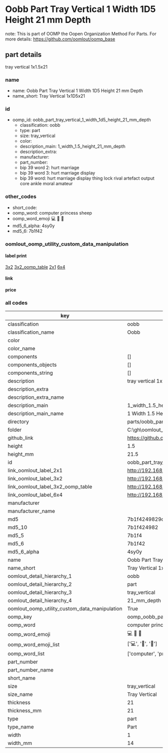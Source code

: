 # Oobb Part Tray Vertical 1 Width 1D5 Height 21 mm Depth  

note: This is part of OOMP the Oopen Organization Method For Parts. For more details: https://github.com/oomlout/oomp_base

##  part details
  



tray vertical 1x1.5x21



### name
* name: Oobb Part Tray Vertical 1 Width 1D5 Height 21 mm Depth
* name_short: Tray Vertical 1x1D5x21 
### id
* oomp_id: oobb_part_tray_vertical_1_width_1d5_height_21_mm_depth
  * classification: oobb
  * type: part
  * size: tray_vertical
  * color: 
  * description_main: 1_width_1.5_height_21_mm_depth
  * description_extra: 
  * manufacturer: 
  * part_number: 
  * bip 39 word 2: hurt marriage
  * bip 39 word 3: hurt marriage display
  * bip 39 word: hurt marriage display thing lock rival artefact output core ankle moral amateur

### other_codes
* short_code: 
* oomp_word: computer princess sheep
* oomp_word_emoji :computer: :princess: :sheep:
* md5_6_alpha: 4sy0y
* md5_6: 7b1f42






### oomlout_oomp_utility_custom_data_manipulation
#### label print
[3x2](http://192.168.1.245:1112/?label=oomp%204sy0y)
[3x2_oomp_table](http://192.168.1.108:1112/?label=oomp%204sy0y)
[2x1](http://192.168.1.242:1112/?label=oomp%204sy0y)
[6x4](http://192.168.1.55:1112/?label=oomp%204sy0y)    

#### link

                              

#### price







### all codes 
| key | value |  
| --- | --- |  
| classification | oobb |  
| classification_name | Oobb |  
| color |  |  
| color_name |  |  
| components | [] |  
| components_objects | [] |  
| components_string | [] |  
| description | tray vertical 1x1.5x21 |  
| description_extra |  |  
| description_extra_name |  |  
| description_main | 1_width_1.5_height_21_mm_depth |  
| description_main_name | 1 Width 1.5 Height 21 mm Depth |  
| directory | parts/oobb_part_tray_vertical_1_width_1d5_height_21_mm_depth |  
| folder | C:\gh\oomlout_oobb_version_4_generated_parts\parts\oobb_part_tray_vertical_1_width_1d5_height_21_mm_depth |  
| github_link | https://github.com/oomlout/oomlout_oomp_part_src/tree/main/parts/oobb_part_tray_vertical_1_width_1d5_height_21_mm_depth |  
| height | 1.5 |  
| height_mm | 21.5 |  
| id | oobb_part_tray_vertical_1_width_1d5_height_21_mm_depth |  
| link_oomlout_label_2x1 | http://192.168.1.242:1112/?label=oomp%204sy0y |  
| link_oomlout_label_3x2 | http://192.168.1.245:1112/?label=oomp%204sy0y |  
| link_oomlout_label_3x2_oomp_table | http://192.168.1.108:1112/?label=oomp%204sy0y |  
| link_oomlout_label_6x4 | http://192.168.1.55:1112/?label=oomp%204sy0y |  
| manufacturer |  |  
| manufacturer_name |  |  
| md5 | 7b1f4249829d619eeac1be0a7f22137e |  
| md5_10 | 7b1f424982 |  
| md5_5 | 7b1f4 |  
| md5_6 | 7b1f42 |  
| md5_6_alpha | 4sy0y |  
| name | Oobb Part Tray Vertical 1 Width 1D5 Height 21 mm Depth |  
| name_short | Tray Vertical 1x1D5x21  |  
| oomlout_detail_hierarchy_1 | oobb |  
| oomlout_detail_hierarchy_2 | part |  
| oomlout_detail_hierarchy_3 | tray_vertical |  
| oomlout_detail_hierarchy_4 | 21_mm_depth |  
| oomlout_oomp_utility_custom_data_manipulation | True |  
| oomp_key | oomp_oobb_part_tray_vertical_1_width_1d5_height_21_mm_depth |  
| oomp_word | computer princess sheep |  
| oomp_word_emoji | :computer: :princess: :sheep: |  
| oomp_word_emoji_list | [':computer:', ':princess:', ':sheep:'] |  
| oomp_word_list | ['computer', 'princess', 'sheep'] |  
| part_number |  |  
| part_number_name |  |  
| short_name |  |  
| size | tray_vertical |  
| size_name | Tray Vertical |  
| thickness | 21 |  
| thickness_mm | 21 |  
| type | part |  
| type_name | Part |  
| width | 1 |  
| width_mm | 14 |  
